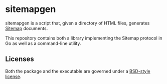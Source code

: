 # sitemapgen

sitemapgen is a script that, given a directory of HTML files, generates 
[Sitemap](https://www.sitemaps.org/) documents.

This repository contains both a library implementing the Sitemap protocol in Go
as well as a command-line utility.

## Licenses

Both the package and the executable are governed under a 
[BSD-style license](LICENSE).
